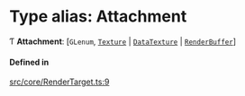 # Type alias: Attachment

Ƭ **Attachment**: [`GLenum`, [`Texture`](../classes/Texture.md) \| [`DataTexture`](../classes/DataTexture.md) \| [`RenderBuffer`](../classes/RenderBuffer.md)]

#### Defined in

[src/core/RenderTarget.ts:9](https://github.com/sakitam-gis/vis-engine/blob/master/src/core/RenderTarget.ts#L9)
